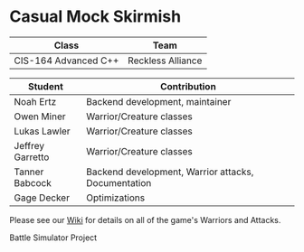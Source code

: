 # Casual Mock Skirmish

|Class|Team|
|-----|----|
|CIS-164 Advanced C++|Reckless Alliance|

|Student|Contribution|
|-------|------------|
|Noah Ertz|Backend development, maintainer|
|Owen Miner|Warrior/Creature classes|
|Lukas Lawler|Warrior/Creature classes|
|Jeffrey Garretto|Warrior/Creature classes|
|Tanner Babcock|Backend development, Warrior attacks, Documentation|
|Gage Decker|Optimizations|

Please see our [Wiki](https://github.com/naertz/CasualMockSkirmish/wiki) for details on all of the game's Warriors and Attacks.

Battle Simulator Project
